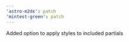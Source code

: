 ```yaml
---
'astro-m2dx': patch
'mintest-green': patch
---
```


Added option to apply styles to included partials
